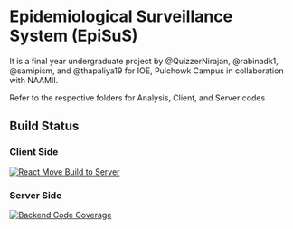 # Epidemiological Surveillance System (EpiSuS)

It is a final year undergraduate project by @QuizzerNirajan, @rabinadk1, @samipism, and @thapaliya19 for IOE, Pulchowk Campus in collaboration with NAAMII.

Refer to the respective folders for Analysis, Client, and Server codes

## Build Status

### Client Side
[![React Move Build to Server](https://github.com/rabinadk1/EpiSuS/actions/workflows/build-to-server.yml/badge.svg)](https://github.com/rabinadk1/EpiSuS/actions/workflows/build-to-server.yml)

### Server Side
[![Backend Code Coverage](https://codecov.io/gh/rabinadk1/EpiSuS/branch/main/graph/badge.svg?token=CBU0VJDGYS)](https://codecov.io/gh/rabinadk1/EpiSuS)
